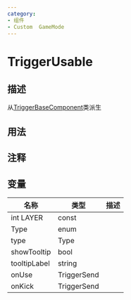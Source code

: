 ```yaml
---
category: 
- 组件
- Custom  GameMode
---
```

# TriggerUsable
## 描述
从[TriggerBaseComponent](./TriggerBaseComponent.md)类派生
## 用法

## 注释

## 变量
| 名称 | 类型 | 描述 |
| ----------- | ----------- | ----------- |
| int LAYER  | const |  |  
| Type | enum |  |  
| type | Type |  |  
| showTooltip | bool |  |  
| tooltipLabel  | string |  |  
| onUse | TriggerSend |  |  
| onKick | TriggerSend |  |  
